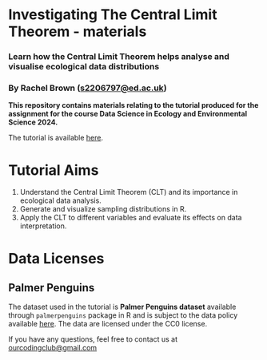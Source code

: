 # Investigating The Central Limit Theorem - materials
### Learn how the Central Limit Theorem helps analyse and visualise ecological data distributions
### By Rachel Brown (s2206797@ed.ac.uk)

**This repository contains materials relating to the tutorial produced for the assignment for the course Data Science in Ecology and Environmental Science 2024.**

The tutorial is available [here](https://eddatascienceees.github.io/tutorial-RachelBrown03/).

# Tutorial Aims
1. Understand the Central Limit Theorem (CLT) and its importance in ecological data analysis.
2. Generate and visualize sampling distributions in R.
3. Apply the CLT to different variables and evaluate its effects on data interpretation.

# Data Licenses

## Palmer Penguins
The dataset used in the tutorial is **Palmer Penguins dataset** available through `palmerpenguins` package in R
and is subject to the data policy available [here](https://lternet.edu/data-access-policy/).  The data are licensed under the CC0 license.


If you have any questions, feel free to contact us at ourcodingclub@gmail.com
